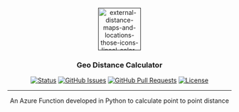 <p align="center">
  <a href="" rel="noopener">
 <img width="96" height="96" src="https://img.icons8.com/external-those-icons-lineal-color-those-icons/96/external-distance-maps-and-locations-those-icons-lineal-color-those-icons.png" alt="external-distance-maps-and-locations-those-icons-lineal-color-those-icons"/></a>
</p>

<h3 align="center">Geo Distance Calculator</h3>

<div align="center">

[![Status](https://img.shields.io/badge/status-active-success.svg)]()
[![GitHub Issues](https://img.shields.io/github/issues/saplynx/geo-distance-calculator.svg)](https://github.com/saplynx/geo-distance-calculator/issues)
[![GitHub Pull Requests](https://img.shields.io/github/issues-pr/saplynx/geo-distance-calculator.svg)](https://github.com/saplynx/geo-distance-calculator/pulls)
[![License](https://img.shields.io/badge/license-MIT-blue.svg)](/LICENSE)

</div>

---

<p align="center"> An Azure Function developed in Python to calculate point to point distance
    <br> 
</p>
